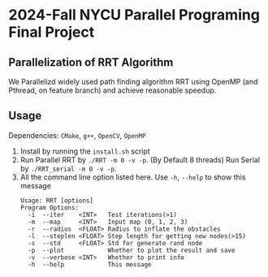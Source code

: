 # 2024-Fall NYCU Parallel Programing Final Project

## Parallelization of RRT Algorithm
We Parallelizd widely used path finding algorithm RRT using OpenMP (and Pthread, on feature branch) and achieve reasonable speedup.

## Usage
Dependencies: `CMake`, `g++`, `OpenCV`, `OpenMP`
1.  Install by running the `install.sh` script
2.  Run Parallel RRT by `./RRT -m 0 -v -p`. (By Default 8 threads)
    Run Serial by `./RRT_serial -m 0 -v -p`. 
3.  All the command line option listed here. Use `-h`, `--help` to show this message
    ```
    Usage: RRT [options]
    Program Options:
      -i  --iter    <INT>   Test iterations(>1)
      -m  --map     <INT>   Input map (0, 1, 2, 3)
      -r  --radius  <FLOAT> Radius to inflate the obstacles
      -l  --steplen <FLOAT> Step length for getting new nodes(>15)
      -s  --std     <FLOAT> Std for generate rand node
      -p  --plot            Whether to plot the result and save
      -v  --verbose <INT>   Whether to print info
      -h  --help            This message
    ```